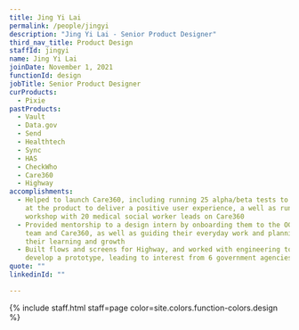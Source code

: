 ```yaml
---
title: Jing Yi Lai
permalink: /people/jingyi
description: "Jing Yi Lai - Senior Product Designer"
third_nav_title: Product Design
staffId: jingyi
name: Jing Yi Lai
joinDate: November 1, 2021
functionId: design
jobTitle: Senior Product Designer
curProducts:
  - Pixie
pastProducts:
  - Vault
  - Data.gov
  - Send
  - Healthtech
  - Sync
  - HAS
  - CheckWho
  - Care360
  - Highway
accomplishments:
  - Helped to launch Care360, including running 25 alpha/beta tests to iterate
    at the product to deliver a positive user experience, a well as running a
    workshop with 20 medical social worker leads on Care360
  - Provided mentorship to a design intern by onboarding them to the OGP design
    team and Care360, as well as guiding their everyday work and planning for
    their learning and growth
  - Built flows and screens for Highway, and worked with engineering to rapidly
    develop a prototype, leading to interest from 6 government agencies
quote: ""
linkedinId: ""

---
```


{% include staff.html staff=page color=site.colors.function-colors.design %}
